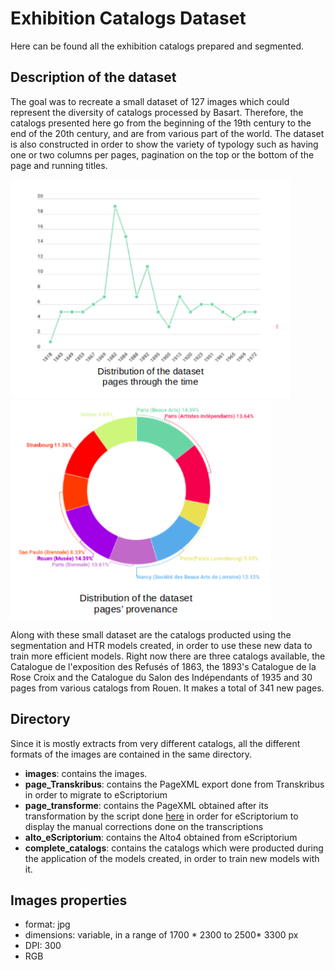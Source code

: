 # Exhibition Catalogs Dataset

Here can be found all the exhibition catalogs prepared and segmented.

## Description of the dataset
The goal was to recreate a small dataset of 127 images which could represent the diversity of catalogs processed by Basart. Therefore, the catalogs presented here go from the beginning of the 19th century to the end of the 20th century, and are from various part of the world. The dataset is also constructed in order to show the variety of typology such as having one or two columns per pages, pagination on the top or the bottom of the page and running titles.

<p class="float">
<img src="/images/Catexp_time.png" height="350"/>
<img src="/images/Catexp_prov.png" height="350"/>
</p>

Along with these small dataset are the catalogs producted using the segmentation and HTR models created, in order to use these new data to train more efficient models. Right now there are three catalogs available, the Catalogue de l'exposition des Refusés of 1863, the 1893's Catalogue de la Rose Croix and the Catalogue du Salon des Indépendants of 1935 and 30 pages from various catalogs from Rouen. It makes a total of 341 new pages.

## Directory
Since it is mostly extracts from very different catalogs, all the different formats of the images are contained in the same directory.

- **images**: contains the images.
- **page_Transkribus**: contains the PageXML export done from Transkribus in order to migrate to eScriptorium
- **page_transforme**: contains the PageXML obtained after its transformation by the script done [here](https://github.com/Heresta/BAO_Stage_DH_ENS_2021/tree/main/CorrectionPageXMLeScriptorium) in order for eScriptorium to display the manual corrections done on the transcriptions
- **alto_eScriptorium**: contains the Alto4 obtained from eScriptorium
- **complete_catalogs**: contains the catalogs which were producted during the application of the models created, in order to train new models with it.

## Images properties
- format: jpg
- dimensions: variable, in a range of 1700 * 2300 to 2500* 3300 px
- DPI: 300
- RGB
